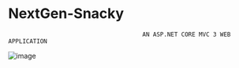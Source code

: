# NextGen-Snacky
                                          AN ASP.NET CORE MVC 3 WEB APPLICATION
![image](https://user-images.githubusercontent.com/48886326/159074464-489c113a-1b10-42b0-b242-32d4e4488c34.png)
                                                       
